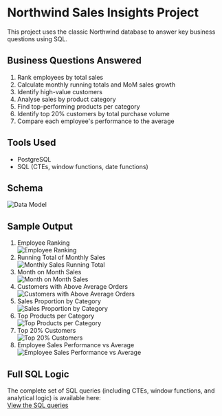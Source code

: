 # Northwind Sales Insights Project

This project uses the classic Northwind database to answer key business questions using SQL.

## Business Questions Answered

1. Rank employees by total sales
2. Calculate monthly running totals and MoM sales growth
3. Identify high-value customers
4. Analyse sales by product category
5. Find top-performing products per category
6. Identify top 20% customers by total purchase volume
7. Compare each employee's performance to the average

## Tools Used
- PostgreSQL
- SQL (CTEs, window functions, date functions)

## Schema
![Data Model](screenshots/data_model.png)  

## Sample Output
1. Employee Ranking  
![Employee Ranking](screenshots/ranking_employee_sales_performance.PNG)  
2. Running Total of Monthly Sales  
![Monthly Sales Running Total](screenshots/running_total_monthly_sales.PNG)  
3. Month on Month Sales  
![Month on Month Sales](screenshots/mom_sales_growth.PNG)  
4. Customers with Above Average Orders  
![Customers with Above Average Orders](screenshots/customers_above_avg_orders.PNG)
5. Sales Proportion by Category  
![Sales Proportion by Category](screenshots/sales_prop_by_category.PNG)  
6. Top Products per Category  
![Top Products per Category](screenshots/top_products_per_category.PNG)  
7. Top 20% Customers  
![Top 20% Customers](screenshots/top_20_pc_customers_sales_vol.PNG) 
8. Employee Sales Performance vs Average  
![Employee Sales Performance vs Average](screenshots/employee_sales_vs_average.PNG)
  


## Full SQL Logic

The complete set of SQL queries (including CTEs, window functions, and analytical logic) is available here:  
[View the SQL queries](sql_queries.md)